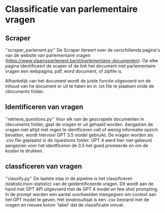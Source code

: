# Classificatie van parlementaire vragen

## Scraper
''scraper_parlement.py''
De Scraper itereert over de verschillenda pagina's van de website van parlementaire vragen (https://www.vlaamsparlement.be/nl/parlementaire-documenten). Op elke pagina identificeert de scaper of de link het document met parlementaire vragen een webpagina, pdf,  word document, of zipfile is.

Afhankelijk van het document wordt de juiste functie uitgevoerd om de inhoud van he document er uit te halen en in .txt file te plaatsen onde de /documents folder.


## Identificeren van vragen
''retrieve_questions.py''
Voor elk van de gescrapete documenten in /documents folder, gaat de vragen er uit gehaald worden. Aangezien de vragen niet altijd met regex te identficeren valt of weinig informatie opzich bevatten, wordt hiervoor GPT 3.5 model gebruikt. De vragen worden als .csv file geplaatst in de /questions folder. GPT 4 werd hier niet gebeurd aangezien voor het identficeren de 3.5 het goed presteerde en om de kosten te drukken.


## classficeren van vragen
''classify.py''
De laatste stap in de pipeline is het classificeren (statistic/non-statistic) van de geïdentificeerde vragen. Dit wordt aan de hand met GPT API uitgevoerd met de GPT 4 model en few shot prompting. In de prompt worden een aantal voorbeelden meegegven om context aan het GPT model te geven. Het eindresultaat is een .csv bestand met de vragen en nieuwe kolom 'label' dat de classificatie omvat.


